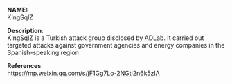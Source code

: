 **NAME:**  
KingSqlZ  
  
**Description**:   
KingSqlZ is a Turkish attack group disclosed by ADLab. It carried out targeted attacks against government agencies and energy companies in the Spanish-speaking region  

**References**:  
https://mp.weixin.qq.com/s/jF1Gg7Lo-2NGti2n6k5zlA

